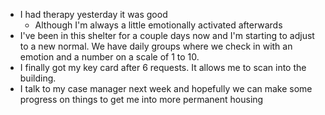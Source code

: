 *   I had therapy yesterday it was good
    *   Although I'm always a little emotionally activated afterwards
*   I've been in this shelter for a couple days now and I'm starting to adjust to a new normal. We have daily groups where we check in with an emotion and a number on a scale of 1 to 10. 
*   I finally got my key card after 6 requests. It allows me to scan into the building. 
*   I talk to my case manager next week and hopefully we can make some progress on things to get me into more permanent housing